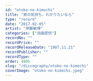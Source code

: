 ```yaml
---
id: "otoko-no-kimochi"
title: "男の気持ち、わかりたいなら"
type: "record"
date: "2017-02-05"
artist: "伊藤敏博"
categories: ["词曲提供"]
recordNo: ""
recordPrice: ""
recordReleaseDate: "1987.11.21"
recordPublisher: ""
recordType: ""
order: 4905
slug: "/discography/otoko-no-kimochi"
coverImage: "otoko-no-kimochi.jpeg"
---
```



